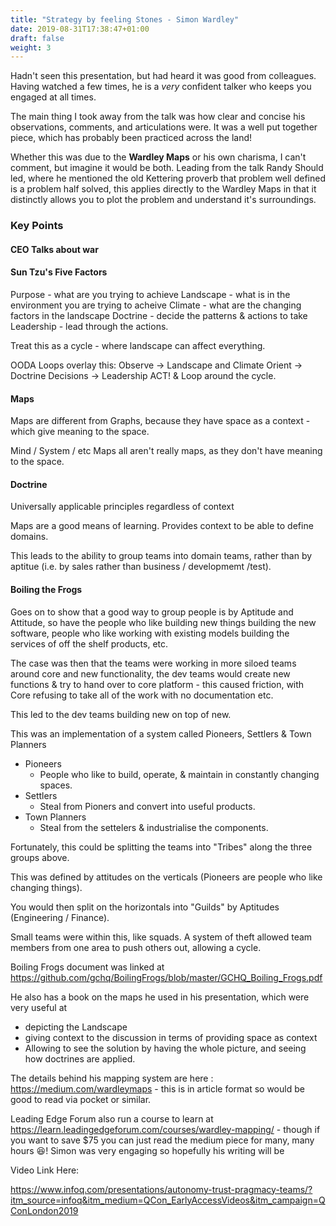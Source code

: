 ```yaml
---
title: "Strategy by feeling Stones - Simon Wardley"
date: 2019-08-31T17:38:47+01:00
draft: false
weight: 3
---
```


Hadn't seen this presentation, but had heard it was good from colleagues. Having watched a few times, he is a _very_ confident talker who keeps you engaged at all times.

The main thing I took away from the talk was how clear and concise his observations, comments, and articulations were. It was a well put together piece, which has probably been practiced across the land!

Whether this was due to the **Wardley Maps** or his own charisma, I can't comment, but imagine it would be both. Leading from the talk Randy Should led, where he mentioned the old Kettering proverb that problem well defined is a problem half solved, this applies directly to the Wardley Maps in that it distinctly allows you to plot the problem and understand it's surroundings.



### Key Points

#### CEO Talks about war

#### Sun Tzu's Five Factors

Purpose - what are you trying to achieve
Landscape - what is in the environment you are trying to acheive
Climate - what are the changing factors in the landscape
Doctrine - decide the patterns & actions to take
Leadership - lead through the actions.

Treat this as a cycle - where landscape can affect everything.

OODA Loops overlay this:
Observe -> Landscape and Climate
Orient -> Doctrine
Decisions -> Leadership
ACT! & Loop around the cycle.


#### Maps

Maps are different from Graphs, because they have space as a context - which give meaning to the space.

Mind / System / etc Maps all aren't really maps, as they don't have meaning to the space.

#### Doctrine

Universally applicable principles regardless of context

Maps are a good means of learning. Provides context to be able to define domains.

This leads to the ability to group teams into domain teams, rather than by aptitue (i.e. by sales rather than business / developmemt /test).


#### Boiling the Frogs

Goes on to show that a good way to group people is by Aptitude and Attitude, so have the people who like building new things building the new software, people who like working with existing models building the services of off the shelf products, etc.

The case was then that the teams were working in more siloed teams around core and new functionality, the dev teams would create new functions & try to hand over to core platform - this caused friction, with Core refusing to take all of the work with no documentation etc.

This led to the dev teams building new on top of new.

This was an implementation of a system called Pioneers, Settlers & Town Planners

* Pioneers
  * People who like to build, operate, & maintain in constantly changing spaces.
* Settlers
  * Steal from Pioners and convert into useful products.
* Town Planners
  * Steal from the settelers & industrialise the components.

Fortunately, this could be splitting the teams into "Tribes" along the three groups above.

This was defined by attitudes on the verticals (Pioneers are people who like changing things).

You would then split on the horizontals into "Guilds" by Aptitudes (Engineering / Finance).

Small teams were within this, like squads. A system of theft allowed team members from one area to push others out, allowing a cycle.


Boiling Frogs document was linked at https://github.com/gchq/BoilingFrogs/blob/master/GCHQ_Boiling_Frogs.pdf

He also has a book on the maps he used in his presentation, which were very useful at

* depicting the Landscape
* giving context to the discussion in terms of providing space as context
* Allowing to see the solution by having the whole picture, and seeing how doctrines are applied.

The details behind his mapping system are here : https://medium.com/wardleymaps - this is in article format so would be good to read via pocket or similar.

Leading Edge Forum also run a course to learn at https://learn.leadingedgeforum.com/courses/wardley-mapping/ - though if you want to save $75 you can just read the medium piece for many, many hours :laughing:! Simon was very engaging so hopefully his writing will be



Video Link Here:

https://www.infoq.com/presentations/autonomy-trust-pragmacy-teams/?itm_source=infoq&itm_medium=QCon_EarlyAccessVideos&itm_campaign=QConLondon2019
